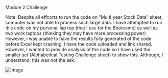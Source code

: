 Module 2 Challenge

Note: Despite all effcorts to run the code on "Multi_year Stock Data" sheet, computer was not able to process such large data. I have attempted to run this code on my personal lap top (that I use for the Bootcamp) 
as well as two work laptops (thinking they may have more processing power)
  However, I was unable to have the results fully generated of the code before Excel kept crashing. 
I have the code uploaded and link shared. However, I wanted to provide analysis of the code so I have used the smaller set (Alphabetical Testing Challenge sheet) to show this. Although, I understand, this was not the ask. 

![image](https://github.com/vishalbhatnagar9/-VBA-challenge/assets/151709892/6d361aaa-1d5f-49de-b665-d5f2e5f552b7)

